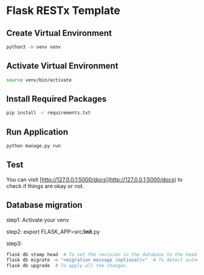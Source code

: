 # Flask RESTx Template

## Create Virtual Environment

```bash
python3 -m venv venv
```

## Activate Virtual Environment

```bash
source venv/bin/activate
```

## Install Required Packages

```bash
pip install -r requirements.txt
```

## Run Application

```bash
python manage.py run
```

## Test

You can visit [http://127.0.0.1:5000/docs](http://127.0.0.1:5000/docs) to check if things are okay or not.

## Database migration

step1: Activate your venv

step2: export FLASK_APP=src/__init__.py

step3: 
```bash
flask db stamp head  # To set the revision in the database to the head.
flask db migrate -m "<migration message (optional)>"  # To detect automatically all the changes.
flask db upgrade  # To apply all the changes.
```
